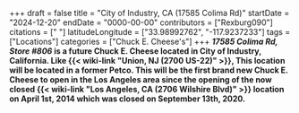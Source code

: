 +++
draft = false
title = "City of Industry, CA (17585 Colima Rd)"
startDate = "2024-12-20"
endDate = "0000-00-00"
contributors = ["Rexburg090"]
citations = [" "]
latitudeLongitude = ["33.98992762", "-117.9237233"]
tags = ["Locations"]
categories = ["Chuck E. Cheese's"]
+++
***17585 Colima Rd, Store #806* is a future Chuck E. Cheese located in City of Industry, California. Like {{< wiki-link "Union, NJ (2700 US-22)" >}}, This location will be located in a former Petco. This will be the first brand new Chuck E. Cheese to open in the Los Angeles area since the opening of the now closed {{< wiki-link "Los Angeles, CA (2706 Wilshire Blvd)" >}} location on April 1st, 2014 which was closed on September 13th, 2020.**
